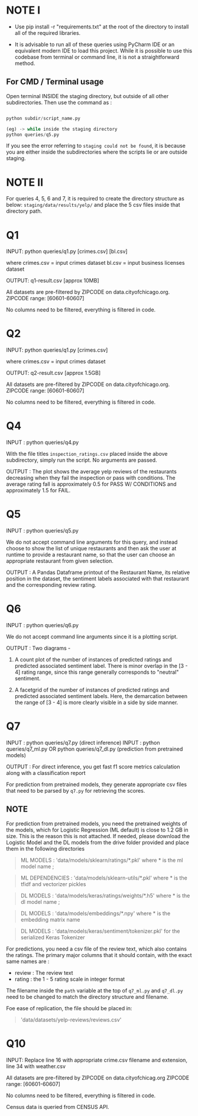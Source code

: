 # NOTE I

- Use pip install -r "requirements.txt" at the root of the directory to install all of the required libraries.

- It is advisable to run all of these queries using PyCharm IDE or an equivalent modern IDE to load this project.
While it is possible to use this codebase from terminal or command line, it is not a straightforward method.

## For CMD / Terminal usage

Open terminal INSIDE the staging directory, but outside of all other subdirectories.
Then use the command as :

```python

python subdir/script_name.py

(eg) -> while inside the staging directory
python queries/q5.py
```

If you see the error referring to `staging could not be found`, it is because you are either inside the subdirectories where the scripts lie or are outside staging.

# NOTE II

For queries 4, 5, 6 and 7, it is required to create the directory structure as below:
`staging/data/results/yelp/` and place the 5 csv files inside that directory path.

# Q1

INPUT: python queries/q1.py [crimes.csv] [bl.csv]

where	crimes.csv = input crimes dataset
		bl.csv = input business licenses dataset

OUTPUT: q1-result.csv [approx 10MB]

All datasets are pre-filtered by ZIPCODE on data.cityofchicago.org.
ZIPCODE range: [60601-60607]

No columns need to be filtered, everything is filtered in code.

# Q2

INPUT: python queries/q1.py [crimes.csv]

where	crimes.csv = input crimes dataset

OUTPUT: q2-result.csv [approx 1.5GB]

All datasets are pre-filtered by ZIPCODE on data.cityofchicago.org.
ZIPCODE range: [60601-60607]

No columns need to be filtered, everything is filtered in code.

# Q4

INPUT : python queries/q4.py

With the file titles `inspection_ratings.csv` placed inside the above subdirectory, simply run the script.
No arguments are passed.

OUTPUT : The plot shows the average yelp reviews of the restaurants decreasing when they fail the inspection or pass with conditions.
The average rating fall is approximately 0.5 for PASS W/ CONDITIONS and approximately 1.5 for FAIL.

# Q5

INPUT : python queries/q5.py

We do not accept command line arguments for this query, and instead choose to show the list of unique restaurants and then
ask the user at runtime to provide a restaurant name, so that the user can choose an appropriate restaurant from given selection.

OUTPUT : A Pandas Dataframe printout of the Restaurant Name, its relative position in the dataset, the sentiment labels associated
with that restaurant and the corresponding review rating.

# Q6

INPUT : python queries/q6.py

We do not accept command line arguments since it is a plotting script.

OUTPUT : Two diagrams -

1) A count plot of the number of instances of predicted ratings and predicted associated sentiment label. There is minor overlap
in the [3 - 4] rating range, since this range generally corresponds to "neutral" sentiment.

2) A facetgrid of the number of instances of predicted ratings and predicted associated sentiment labels. Here, the demarcation between
the range of [3 - 4] is more clearly visible in a side by side manner.

# Q7

INPUT : python queries/q7.py (direct inference)
INPUT : python queries/q7_ml.py OR python queries/q7_dl.py (prediction from pretrained models)

OUTPUT : For direct inference, you get fast f1 score metrics calculation along with a classification report

For prediction from pretrained models, they generate appropriate csv files that need to be parsed by `q7.py`
for retrieving the scores.

## NOTE

For prediction from pretrained models, you need the pretrained weights of the models, which for Logistic Regression (ML default) is
close to 1.2 GB in size. This is the reason this is not attached. If needed, please download the Logistic Model and the DL models from
the drive folder provided and place them in the following directories

> ML MODELS : 'data/models/sklearn/ratings/*.pkl' where * is the ml model name ;

> ML DEPENDENCIES : 'data/models/sklearn-utils/*.pkl' where * is the tfidf and vectorizer pickles

> DL MODELS : 'data/models/keras/ratings/weights/*.h5' where * is the dl model name ;

> DL MODELS : 'data/models/embeddings/*.npy' where * is the embedding matrix name

> DL MODELS : 'data/models/keras/sentiment/tokenizer.pkl' for the serialized Keras Tokenizer

For predictions, you need a csv file of the review text, which also contains the ratings.
The primary major columns that it should contain, with the exact same names are :

- review : The review text
- rating : the 1 - 5 rating scale in integer format

The filename inside the `path` variable at the top of `q7_ml.py` and `q7_dl.py` need to be changed to match the
directory structure and filename.

Foe ease of replication, the file should be placed in:
> 'data/datasets/yelp-reviews/reviews.csv'


# Q10

INPUT: Replace line 16 with appropriate crime.csv filename and extension, line 34 with weather.csv

All datasets are pre-filtered by ZIPCODE on data.cityofchicag.org
ZIPCODE range: [60601-60607]

No columns need to be filtered, everything is filtered in code.

Census data is queried from CENSUS API.